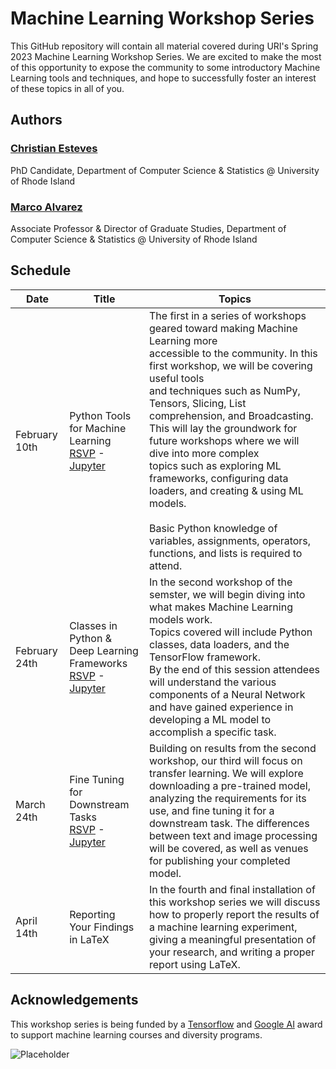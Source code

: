 # Machine Learning Workshop Series

This GitHub repository will contain all material covered during URI's Spring 2023 Machine Learning Workshop Series.
We are excited to make the most of this opportunity to expose the community to some introductory Machine Learning tools and techniques, and hope to successfully foster an interest of these topics in all of you.

## Authors
### [Christian Esteves](https://github.com/cesteves) 

PhD Candidate, Department of Computer Science & Statistics @ University of Rhode Island

### [Marco Alvarez](https://homepage.cs.uri.edu/~malvarez/)
Associate Professor & Director of Graduate Studies, Department of Computer Science & Statistics @ University of Rhode Island


## Schedule

| Date         | Title                                                        | Topics                                                       |
| ------------ | ------------------------------------------------------------ | ------------------------------------------------------------ |
| February 10th | Python Tools for Machine Learning<br />[RSVP](https://www.eventbrite.com/e/python-tools-for-machine-learning-tickets-536221391617) - [Jupyter](https://colab.research.google.com/drive/1RaA_N4tVWu03rsZk_tLLllw3cUWjEhLY?usp=sharing) | The first in a series of workshops geared toward making Machine Learning more<br/>accessible to the community. In this first workshop, we will be covering useful tools <br />and techniques such as NumPy, Tensors, Slicing, List comprehension, and Broadcasting. <br />This will lay the groundwork for future workshops where we will dive into more complex <br />topics such as exploring ML frameworks, configuring data loaders, and creating & using ML models.<br /><br />Basic Python knowledge of variables, assignments, operators, functions, and lists is required to attend. |
| February 24th          | Classes in Python & Deep Learning Frameworks<br />[RSVP](https://www.eventbrite.com/e/classes-in-python-deep-learning-frameworks-tickets-551869144467) - [Jupyter](https://colab.research.google.com/drive/1fpWiI3m7hNa2RU2pw1V6v3ZrkKC_8nSk?usp=sharing)                 | In the second workshop of the semster, we will begin diving into what makes Machine Learning models work. <br />Topics covered will include Python classes, data loaders, and the TensorFlow framework.<br />By the end of this session attendees will understand the various components of a Neural Network and have gained experience in developing a ML model to accomplish a specific task. |
| March 24th          | Fine Tuning for Downstream Tasks<br >[RSVP](https://www.eventbrite.com/e/transfer-learning-publishing-a-ml-model-tickets-588041617307) - [Jupyter](https://colab.research.google.com/drive/1RTuKNXNrnFZEwZdh9BCbLPGDHQgZF-zE?usp=sharing)                             | Building on results from the second workshop, our third will focus on transfer learning. We will explore downloading a pre-trained model, analyzing the requirements for its use, and fine tuning it for a downstream task. The differences between text and image processing will be covered, as well as venues for publishing your completed model. |
| April 14th          | Reporting Your Findings in LaTeX                             | In the fourth and final installation of this workshop series we will discuss how to properly report the results of a machine learning experiment, giving a meaningful presentation of your research, and writing a proper report using LaTeX. |



## Acknowledgements

This workshop series is being funded by a [Tensorflow](https://www.tensorflow.org/) and [Google AI](https://ai.google/) award to support machine learning courses and diversity programs.

![Placeholder](https://homepage.cs.uri.edu/~malvarez/imgs/logos/tensorflow.jpg)
